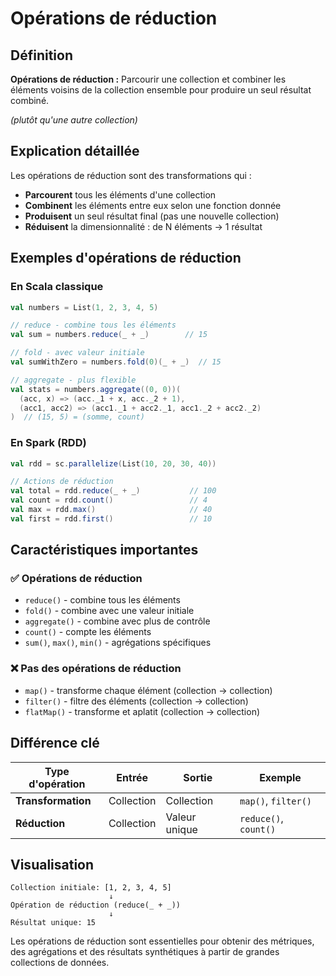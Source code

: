 # Opérations de réduction

## Définition

**Opérations de réduction :** Parcourir une collection et combiner les éléments voisins de la collection ensemble pour produire un seul résultat combiné.

*(plutôt qu'une autre collection)*

## Explication détaillée

Les opérations de réduction sont des transformations qui :

- **Parcourent** tous les éléments d'une collection
- **Combinent** les éléments entre eux selon une fonction donnée
- **Produisent** un seul résultat final (pas une nouvelle collection)
- **Réduisent** la dimensionnalité : de N éléments → 1 résultat

## Exemples d'opérations de réduction

### En Scala classique
```scala
val numbers = List(1, 2, 3, 4, 5)

// reduce - combine tous les éléments
val sum = numbers.reduce(_ + _)        // 15

// fold - avec valeur initiale
val sumWithZero = numbers.fold(0)(_ + _)  // 15

// aggregate - plus flexible
val stats = numbers.aggregate((0, 0))(
  (acc, x) => (acc._1 + x, acc._2 + 1),
  (acc1, acc2) => (acc1._1 + acc2._1, acc1._2 + acc2._2)
)  // (15, 5) = (somme, count)
```

### En Spark (RDD)
```scala
val rdd = sc.parallelize(List(10, 20, 30, 40))

// Actions de réduction
val total = rdd.reduce(_ + _)           // 100
val count = rdd.count()                 // 4
val max = rdd.max()                     // 40
val first = rdd.first()                 // 10
```

## Caractéristiques importantes

### ✅ Opérations de réduction
- `reduce()` - combine tous les éléments
- `fold()` - combine avec une valeur initiale
- `aggregate()` - combine avec plus de contrôle
- `count()` - compte les éléments
- `sum()`, `max()`, `min()` - agrégations spécifiques

### ❌ Pas des opérations de réduction
- `map()` - transforme chaque élément (collection → collection)
- `filter()` - filtre des éléments (collection → collection)
- `flatMap()` - transforme et aplatit (collection → collection)

## Différence clé

| Type d'opération | Entrée | Sortie | Exemple |
|------------------|--------|--------|---------|
| **Transformation** | Collection | Collection | `map()`, `filter()` |
| **Réduction** | Collection | Valeur unique | `reduce()`, `count()` |

## Visualisation

```
Collection initiale: [1, 2, 3, 4, 5]
                      ↓
Opération de réduction (reduce(_ + _))
                      ↓
Résultat unique: 15
```

Les opérations de réduction sont essentielles pour obtenir des métriques, des agrégations et des résultats synthétiques à partir de grandes collections de données.